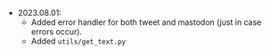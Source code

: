 

- 2023.08.01:
    - Added error handler for both tweet and mastodon (just in case errors occur).
    - Added `utils/get_text.py`